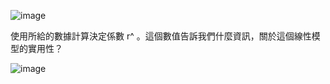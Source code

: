 ![image](https://github.com/user-attachments/assets/311324c0-ea47-4198-82f5-ab61a792cb7a)

使用所給的數據計算決定係數 r^ 。這個數值告訴我們什麼資訊，關於這個線性模型的實用性？

![image](https://github.com/user-attachments/assets/326ab7df-f27d-4f75-a2e9-cfda0988426e)
